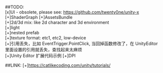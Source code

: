 ##TODO:  
[x]UI - obsolete, please see: https://github.com/twenty0ne/unity-x
[+]ShaderGraph
[+]AssetsBundle  
[+]2d/3d mix: like 2d character and 3d environment  
[+]light  
[+]nested prefab  
[+]texture format: etc1, etc2, low-device  
[+]引用丢失，比如 EventTrigger.PointClick, 当回掉函数修改了，在 UnityEditor 里面设置的引用就丢失，查找起来太麻烦  
[+]Unity Editor 扩展代码示例
[+]DPI

##LINK:
[+]https://catlikecoding.com/unity/tutorials/